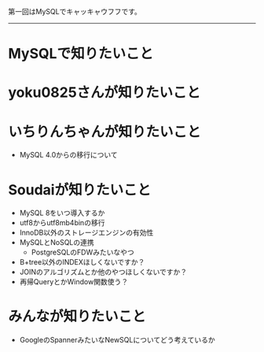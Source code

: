 第一回はMySQLでキャッキャウフフです。

----

# MySQLで知りたいこと


# yoku0825さんが知りたいこと

# いちりんちゃんが知りたいこと
- MySQL 4.0からの移行について

# Soudaiが知りたいこと
- MySQL 8をいつ導入するか
- utf8からutf8mb4binの移行
- InnoDB以外のストレージエンジンの有効性
- MySQLとNoSQLの連携
  - PostgreSQLのFDWみたいなやつ
- B+tree以外のINDEXほしくないですか？
- JOINのアルゴリズムとか他のやつほしくないですか？
- 再帰QueryとかWindow関数使う？

# みんなが知りたいこと
- GoogleのSpannerみたいなNewSQLについてどう考えているか
